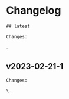 # Changelog

    ## latest
    
    Changes:

\-
    
## v2023-02-21-1
    
    Changes:
    
    \-
    
